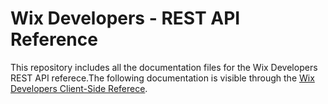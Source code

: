 # Wix Developers - REST API Reference
This repository includes all the documentation files for the Wix Developers REST API referece.The following documentation is visible through the [Wix Developers Client-Side Referece](https://dev.wix.com/api).
 



